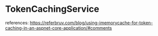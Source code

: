 # TokenCachingService






references:
https://referbruv.com/blog/using-imemorycache-for-token-caching-in-an-aspnet-core-application/#comments